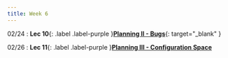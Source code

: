 ```yaml
---
title: Week 6
---
```

02/24
: **Lec 10**{: .label .label-purple }[**Planning II - Bugs**](/CSCI5551-Spr25/assets/slides/lec10_planning_II_bugs.pdf){: target="_blank" }

02/26
: **Lec 11**{: .label .label-purple }[**Planning III - Configuration Space**](/CSCI5551-Spr25/assets/slides/lec11_planning_3_configuration_spaces.pdf)